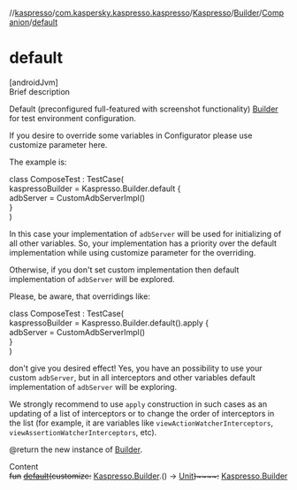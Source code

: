 //[kaspresso](../../../../index.md)/[com.kaspersky.kaspresso.kaspresso](../../../index.md)/[Kaspresso](../../index.md)/[Builder](../index.md)/[Companion](index.md)/[default](default.md)



# default  
[androidJvm]  
Brief description  




Default (preconfigured full-featured with screenshot functionality) [Builder](../index.md) for test environment configuration.



If you desire to override some variables in Configurator please use customize parameter here.



The example is:

class ComposeTest : TestCase(  
    kaspressoBuilder = Kaspresso.Builder.default {  
        adbServer = CustomAdbServerImpl()  
    }  
)

In this case your implementation of ``adbServer`` will be used for initializing of all other variables. So, your implementation has a priority over the default implementation while using customize parameter for the overriding.



Otherwise, if you don't set custom implementation then default implementation of ``adbServer`` will be explored.



Please, be aware, that overridings like:

class ComposeTest : TestCase(  
    kaspressoBuilder = Kaspresso.Builder.default().apply {  
        adbServer = CustomAdbServerImpl()  
    }  
)

don't give you desired effect! Yes, you have an possibility to use your custom ``adbServer``, but in all interceptors and other variables default implementation of ``adbServer`` will be exploring.



We strongly recommend to use ``apply`` construction in such cases as an updating of a list of interceptors or to change the order of interceptors in the list (for example, it are variables like ``viewActionWatcherInterceptors``, ``viewAssertionWatcherInterceptors``, etc).



@return the new instance of [Builder](../index.md).



  
Content  
~~fun~~ [~~default~~](default.md)~~(~~~~customize~~~~:~~ [Kaspresso.Builder](../index.md).() -> [Unit](https://kotlinlang.org/api/latest/jvm/stdlib/kotlin/-unit/index.html)~~)~~~~:~~ [Kaspresso.Builder](../index.md)  



